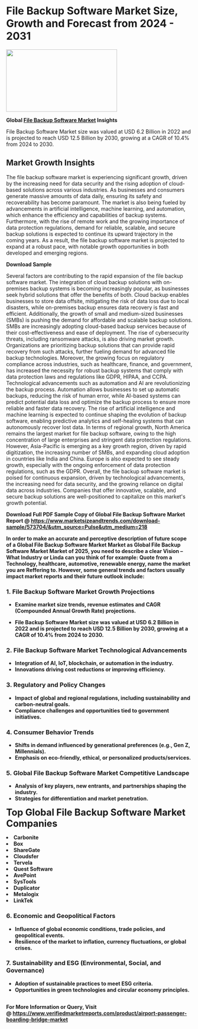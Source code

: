 <H1>File Backup Software Market Size, Growth and Forecast from 2024 - 2031</H1><img class="aligncenter size-medium wp-image-584254" src="https://thirdeyenews.in/wp-content/uploads/2024/09/Global-Market-Research-300x168.jpeg" alt="" width="300" height="168" /><p><strong>Global&nbsp;<a href="https://www.marketsizeandtrends.com/download-sample/573704/&amp;utm_source=Pulse&amp;utm_medium=218">File Backup Software Market</a> Insights</strong></p><p>File Backup Software Market size was valued at USD 6.2 Billion in 2022 and is projected to reach USD 12.5 Billion by 2030, growing at a CAGR of 10.4% from 2024 to 2030.</p><p><h2>Market Growth Insights</h2> <p>The file backup software market is experiencing significant growth, driven by the increasing need for data security and the rising adoption of cloud-based solutions across various industries. As businesses and consumers generate massive amounts of data daily, ensuring its safety and recoverability has become paramount. The market is also being fueled by advancements in artificial intelligence, machine learning, and automation, which enhance the efficiency and capabilities of backup systems. Furthermore, with the rise of remote work and the growing importance of data protection regulations, demand for reliable, scalable, and secure backup solutions is expected to continue its upward trajectory in the coming years. As a result, the file backup software market is projected to expand at a robust pace, with notable growth opportunities in both developed and emerging regions.</p> <p><strong>Download Sample</strong></p> <p>Several factors are contributing to the rapid expansion of the file backup software market. The integration of cloud backup solutions with on-premises backup systems is becoming increasingly popular, as businesses seek hybrid solutions that offer the benefits of both. Cloud backup enables businesses to store data offsite, mitigating the risk of data loss due to local disasters, while on-premises backup ensures data recovery is fast and efficient. Additionally, the growth of small and medium-sized businesses (SMBs) is pushing the demand for affordable and scalable backup solutions. SMBs are increasingly adopting cloud-based backup services because of their cost-effectiveness and ease of deployment. The rise of cybersecurity threats, including ransomware attacks, is also driving market growth. Organizations are prioritizing backup solutions that can provide rapid recovery from such attacks, further fueling demand for advanced file backup technologies. Moreover, the growing focus on regulatory compliance across industries, such as healthcare, finance, and government, has increased the necessity for robust backup systems that comply with data protection laws and regulations like GDPR, HIPAA, and CCPA. Technological advancements such as automation and AI are revolutionizing the backup process. Automation allows businesses to set up automatic backups, reducing the risk of human error, while AI-based systems can predict potential data loss and optimize the backup process to ensure more reliable and faster data recovery. The rise of artificial intelligence and machine learning is expected to continue shaping the evolution of backup software, enabling predictive analytics and self-healing systems that can autonomously recover lost data. In terms of regional growth, North America remains the largest market for file backup software, owing to the high concentration of large enterprises and stringent data protection regulations. However, Asia-Pacific is emerging as a key growth region, driven by rapid digitization, the increasing number of SMBs, and expanding cloud adoption in countries like India and China. Europe is also expected to see steady growth, especially with the ongoing enforcement of data protection regulations, such as the GDPR. Overall, the file backup software market is poised for continuous expansion, driven by technological advancements, the increasing need for data security, and the growing reliance on digital data across industries. Companies that offer innovative, scalable, and secure backup solutions are well-positioned to capitalize on this market's growth potential.</p> <p><strong></p><p><span class=""><strong>Download Full PDF Sample Copy of Global File Backup Software Market Report</strong> @ <a href="https://www.marketsizeandtrends.com/download-sample/573704/&amp;utm_source=Pulse&amp;utm_medium=218" target="_blank">https://www.marketsizeandtrends.com/download-sample/573704/&amp;utm_source=Pulse&amp;utm_medium=218</a></span></p><p>In order to make an accurate and perceptive description of future scope of a Global&nbsp;File Backup Software Market Market as Global&nbsp;File Backup Software Market Market of 2025, you need to describe a clear Vision &ndash; What Industry or Linda can you think of for example: Quote from a Technology, healthcare, automotive, renewable energy, name the market you are Reffering to. However, some general trends and factors usually impact market reports and their future outlook include:</p><h3>1.&nbsp;<strong>File Backup Software Market Growth Projections</strong></h3><ul><li>Examine market size trends, revenue estimates and CAGR (Compounded Annual Growth Rate) projections.</li><li><p>File Backup Software Market size was valued at USD 6.2 Billion in 2022 and is projected to reach USD 12.5 Billion by 2030, growing at a CAGR of 10.4% from 2024 to 2030.</p></li></ul><h3>2.&nbsp;<strong>File Backup Software Market Technological Advancements</strong></h3><ul><li>Integration of AI, IoT, blockchain, or automation in the industry.</li><li>Innovations driving cost reductions or improving efficiency.</li></ul><h3>3.&nbsp;<strong>Regulatory and Policy Changes</strong></h3><ul><li>Impact of global and regional regulations, including sustainability and carbon-neutral goals.</li><li>Compliance challenges and opportunities tied to government initiatives.</li></ul><h3>4.&nbsp;<strong>Consumer Behavior Trends</strong></h3><ul><li>Shifts in demand influenced by generational preferences (e.g., Gen Z, Millennials).</li><li>Emphasis on eco-friendly, ethical, or personalized products/services.</li></ul><h3>5.&nbsp;<strong>Global File Backup Software Market Competitive Landscape</strong></h3><ul><li>Analysis of key players, new entrants, and partnerships shaping the industry.</li><li>Strategies for differentiation and market penetration.</li></ul><p data-pm-slice="1 1 []"><span style="color: inherit; font-family: inherit; font-size: 25px;">Top Global File Backup Software Market Companies</span></p><div class="" data-test-id=""><p><li>Carbonite</li><li> Box</li><li> ShareGate</li><li> Cloudsfer</li><li> Tervela</li><li> Quest Software</li><li> AvePoint</li><li> SysTools</li><li> Duplicator</li><li> Metalogix</li><li> LinkTek</li></p></div><h3>6.&nbsp;<strong>Economic and Geopolitical Factors</strong></h3><ul><li>Influence of global economic conditions, trade policies, and geopolitical events.</li><li>Resilience of the market to inflation, currency fluctuations, or global crises.</li></ul><h3>7.&nbsp;<strong>Sustainability and ESG (Environmental, Social, and Governance)</strong></h3><ul><li>Adoption of sustainable practices to meet ESG criteria.</li><li>Opportunities in green technologies and circular economy principles.</li></ul><h2><strong style="font-size: 14px;">For More Information or Query, Visit @&nbsp;</strong><a style="background-color: #ffffff; font-size: 14px;" href="https://www.marketsizeandtrends.com/report/file-backup-software-market/" target="_blank">https://www.verifiedmarketreports.com/product/airport-passenger-boarding-bridge-market</a></h2>
